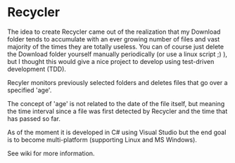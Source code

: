 # Recycler
The idea to create Recycler came out of the realization that my Download folder tends to accumulate with an ever growing number of files and vast majority of the times they are totally useless. You can of course just delete the Download folder yourself manually periodically (or use a linux script ;) ), but I thought this would give a nice project to develop using test-driven development (TDD).

Recyler monitors previously selected folders and deletes files that go over a specified 'age'.

The concept of 'age' is not related to the date of the file itself, but meaning the time interval since a file was first detected by Recycler and the time that has passed so far.

As of the moment it is developed in C# using Visual Studio but the end goal is to become multi-platform (supporting Linux and MS Windows).

See wiki for more information.
